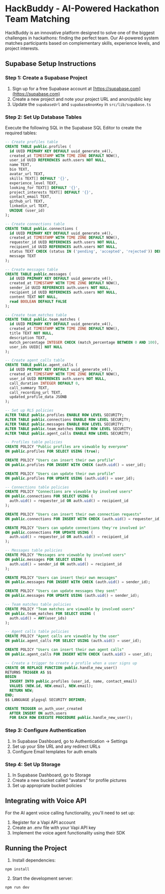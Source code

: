 
# HackBuddy - AI-Powered Hackathon Team Matching

HackBuddy is an innovative platform designed to solve one of the biggest challenges in hackathons: finding the perfect team. Our AI-powered system matches participants based on complementary skills, experience levels, and project interests.

## Supabase Setup Instructions

### Step 1: Create a Supabase Project

1. Sign up for a free Supabase account at [https://supabase.com](https://supabase.com)
2. Create a new project and note your project URL and anon/public key
3. Update the `supabaseUrl` and `supabaseAnonKey` in `src/lib/supabase.ts`

### Step 2: Set Up Database Tables

Execute the following SQL in the Supabase SQL Editor to create the required tables:

```sql
-- Create profiles table
CREATE TABLE public.profiles (
  id UUID PRIMARY KEY DEFAULT uuid_generate_v4(),
  created_at TIMESTAMP WITH TIME ZONE DEFAULT NOW(),
  user_id UUID REFERENCES auth.users NOT NULL,
  name TEXT,
  bio TEXT,
  avatar_url TEXT,
  skills TEXT[] DEFAULT '{}',
  experience_level TEXT,
  looking_for TEXT[] DEFAULT '{}',
  project_interests TEXT[] DEFAULT '{}',
  contact_email TEXT,
  github_url TEXT,
  linkedin_url TEXT,
  UNIQUE (user_id)
);

-- Create connections table
CREATE TABLE public.connections (
  id UUID PRIMARY KEY DEFAULT uuid_generate_v4(),
  created_at TIMESTAMP WITH TIME ZONE DEFAULT NOW(),
  requester_id UUID REFERENCES auth.users NOT NULL,
  recipient_id UUID REFERENCES auth.users NOT NULL,
  status TEXT CHECK (status IN ('pending', 'accepted', 'rejected')) DEFAULT 'pending',
  message TEXT
);

-- Create messages table
CREATE TABLE public.messages (
  id UUID PRIMARY KEY DEFAULT uuid_generate_v4(),
  created_at TIMESTAMP WITH TIME ZONE DEFAULT NOW(),
  sender_id UUID REFERENCES auth.users NOT NULL,
  recipient_id UUID REFERENCES auth.users NOT NULL,
  content TEXT NOT NULL,
  read BOOLEAN DEFAULT FALSE
);

-- Create team_matches table
CREATE TABLE public.team_matches (
  id UUID PRIMARY KEY DEFAULT uuid_generate_v4(),
  created_at TIMESTAMP WITH TIME ZONE DEFAULT NOW(),
  title TEXT NOT NULL,
  description TEXT,
  match_percentage INTEGER CHECK (match_percentage BETWEEN 0 AND 100),
  user_ids UUID[] NOT NULL
);

-- Create agent_calls table
CREATE TABLE public.agent_calls (
  id UUID PRIMARY KEY DEFAULT uuid_generate_v4(),
  created_at TIMESTAMP WITH TIME ZONE DEFAULT NOW(),
  user_id UUID REFERENCES auth.users NOT NULL,
  call_duration INTEGER DEFAULT 0,
  call_summary TEXT,
  call_recording_url TEXT,
  updated_profile_data JSONB
);

-- Set up RLS policies
ALTER TABLE public.profiles ENABLE ROW LEVEL SECURITY;
ALTER TABLE public.connections ENABLE ROW LEVEL SECURITY;
ALTER TABLE public.messages ENABLE ROW LEVEL SECURITY;
ALTER TABLE public.team_matches ENABLE ROW LEVEL SECURITY;
ALTER TABLE public.agent_calls ENABLE ROW LEVEL SECURITY;

-- Profiles table policies
CREATE POLICY "Public profiles are viewable by everyone"
ON public.profiles FOR SELECT USING (true);

CREATE POLICY "Users can insert their own profile"
ON public.profiles FOR INSERT WITH CHECK (auth.uid() = user_id);

CREATE POLICY "Users can update their own profile"
ON public.profiles FOR UPDATE USING (auth.uid() = user_id);

-- Connections table policies
CREATE POLICY "Connections are viewable by involved users"
ON public.connections FOR SELECT USING (
  auth.uid() = requester_id OR auth.uid() = recipient_id
);

CREATE POLICY "Users can insert their own connection requests"
ON public.connections FOR INSERT WITH CHECK (auth.uid() = requester_id);

CREATE POLICY "Users can update connections they're involved in"
ON public.connections FOR UPDATE USING (
  auth.uid() = requester_id OR auth.uid() = recipient_id
);

-- Messages table policies
CREATE POLICY "Messages are viewable by involved users"
ON public.messages FOR SELECT USING (
  auth.uid() = sender_id OR auth.uid() = recipient_id
);

CREATE POLICY "Users can insert their own messages"
ON public.messages FOR INSERT WITH CHECK (auth.uid() = sender_id);

CREATE POLICY "Users can update messages they sent"
ON public.messages FOR UPDATE USING (auth.uid() = sender_id);

-- Team matches table policies
CREATE POLICY "Team matches are viewable by involved users"
ON public.team_matches FOR SELECT USING (
  auth.uid() = ANY(user_ids)
);

-- Agent calls table policies
CREATE POLICY "Agent calls are viewable by the user"
ON public.agent_calls FOR SELECT USING (auth.uid() = user_id);

CREATE POLICY "Users can insert their own agent calls"
ON public.agent_calls FOR INSERT WITH CHECK (auth.uid() = user_id);

-- Create a trigger to create a profile when a user signs up
CREATE OR REPLACE FUNCTION public.handle_new_user()
RETURNS TRIGGER AS $$
BEGIN
  INSERT INTO public.profiles (user_id, name, contact_email)
  VALUES (NEW.id, NEW.email, NEW.email);
  RETURN NEW;
END;
$$ LANGUAGE plpgsql SECURITY DEFINER;

CREATE TRIGGER on_auth_user_created
  AFTER INSERT ON auth.users
  FOR EACH ROW EXECUTE PROCEDURE public.handle_new_user();
```

### Step 3: Configure Authentication

1. In Supabase Dashboard, go to Authentication → Settings
2. Set up your Site URL and any redirect URLs
3. Configure Email templates for auth emails

### Step 4: Set Up Storage

1. In Supabase Dashboard, go to Storage
2. Create a new bucket called "avatars" for profile pictures
3. Set up appropriate bucket policies

## Integrating with Voice API

For the AI agent voice calling functionality, you'll need to set up:

1. Register for a Vapi API account
2. Create an .env file with your Vapi API key
3. Implement the voice agent functionality using their SDK

## Running the Project

1. Install dependencies:
```bash
npm install
```

2. Start the development server:
```bash
npm run dev
```
